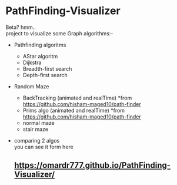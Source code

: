 # PathFinding-Visualizer
Beta? hmm..  
project to visualize some Graph algorithms:-
* Pathfinding algoritms
  * AStar algoritm
  * Dijkstra
  * Breadth-first search
  * Depth-first search
 
* Random Maze
  * BackTracking (animated and realTime) *from https://github.com/hisham-maged10/path-finder
  * Prims algo (animated and realTime) *from https://github.com/hisham-maged10/path-finder
  * normal maze
  * stair maze
* comparing 2 algos  
you can see it form here <h2>https://omardr777.github.io/PathFinding-Visualizer/


